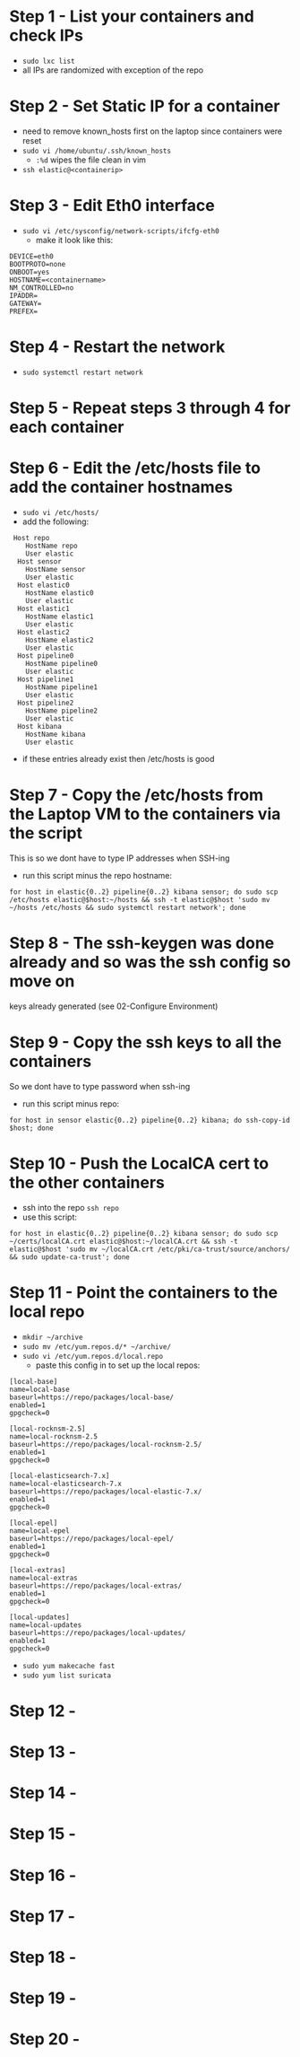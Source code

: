 # Step 1 - List your containers and check IPs
- `sudo lxc list`
- all IPs are randomized with exception of the repo

# Step 2 - Set Static IP for a container

- need to remove known_hosts first on the laptop since containers were reset
- `sudo vi /home/ubuntu/.ssh/known_hosts`
  - `:%d` wipes the file clean in vim
- `ssh elastic@<containerip>`

# Step 3 - Edit Eth0 interface

- `sudo vi /etc/sysconfig/network-scripts/ifcfg-eth0`
  - make it look like this: 
```
DEVICE=eth0
BOOTPROTO=none
ONBOOT=yes
HOSTNAME=<containername>
NM_CONTROLLED=no
IPADDR=
GATEWAY=
PREFEX=
```

# Step 4 - Restart the network

- `sudo systemctl restart network`

# Step 5 - Repeat steps 3 through 4 for each container

# Step 6 - Edit the /etc/hosts file to add the container hostnames
- `sudo vi /etc/hosts/`
- add the following: 
```
 Host repo
    HostName repo
    User elastic
  Host sensor
    HostName sensor
    User elastic
  Host elastic0
    HostName elastic0
    User elastic
  Host elastic1
    HostName elastic1
    User elastic
  Host elastic2
    HostName elastic2
    User elastic
  Host pipeline0
    HostName pipeline0
    User elastic
  Host pipeline1
    HostName pipeline1
    User elastic
  Host pipeline2
    HostName pipeline2
    User elastic
  Host kibana
    HostName kibana
    User elastic
```
- if these entries already exist then /etc/hosts is good

# Step 7 - Copy the /etc/hosts from the Laptop VM to the containers via the script
This is so we dont have to type IP addresses when SSH-ing

- run this script minus the repo hostname: 
```
for host in elastic{0..2} pipeline{0..2} kibana sensor; do sudo scp /etc/hosts elastic@$host:~/hosts && ssh -t elastic@$host 'sudo mv ~/hosts /etc/hosts && sudo systemctl restart network'; done
```

# Step 8 - The ssh-keygen was done already and so was the ssh config so move on
keys already generated (see 02-Configure Environment)

# Step 9 - Copy the ssh keys to all the containers
So we dont have to type password when ssh-ing
- run this script minus repo:
```
for host in sensor elastic{0..2} pipeline{0..2} kibana; do ssh-copy-id $host; done
```

# Step 10 - Push the LocalCA cert to the other containers

- ssh into the repo `ssh repo`
- use this script: 

```
for host in elastic{0..2} pipeline{0..2} kibana sensor; do sudo scp ~/certs/localCA.crt elastic@$host:~/localCA.crt && ssh -t elastic@$host 'sudo mv ~/localCA.crt /etc/pki/ca-trust/source/anchors/ && sudo update-ca-trust'; done
```

# Step 11 - Point the containers to the local repo

- `mkdir ~/archive`
- `sudo mv /etc/yum.repos.d/* ~/archive/`
- `sudo vi /etc/yum.repos.d/local.repo`
  - paste this config in to set up the local repos: 

```
[local-base]
name=local-base
baseurl=https://repo/packages/local-base/
enabled=1
gpgcheck=0

[local-rocknsm-2.5]
name=local-rocknsm-2.5
baseurl=https://repo/packages/local-rocknsm-2.5/
enabled=1
gpgcheck=0

[local-elasticsearch-7.x]
name=local-elasticsearch-7.x
baseurl=https://repo/packages/local-elastic-7.x/
enabled=1
gpgcheck=0

[local-epel]
name=local-epel
baseurl=https://repo/packages/local-epel/
enabled=1
gpgcheck=0

[local-extras]
name=local-extras
baseurl=https://repo/packages/local-extras/
enabled=1
gpgcheck=0

[local-updates]
name=local-updates
baseurl=https://repo/packages/local-updates/
enabled=1
gpgcheck=0
```
- `sudo yum makecache fast` 
- `sudo yum list suricata`


# Step 12 - 

# Step 13 - 

# Step 14 - 

# Step 15 - 

# Step 16 - 

# Step 17 - 

# Step 18 - 

# Step 19 - 

# Step 20 - 
